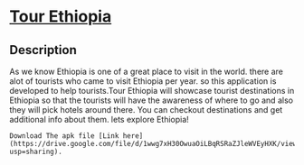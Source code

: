 # [Tour Ethiopia](https://www.lonelyplanet.com/ethiopia/tours)
## Description
As we know Ethiopia is one of a great place to visit in the world. there are alot of tourists who came to visit Ethiopia per year. so this application is developed to help tourists.Tour Ethiopia will showcase tourist destinations in Ethiopia so that the tourists will have the awareness of where to go and also they will pick hotels around there. You can checkout destinations and get additional info about them. lets explore Ethiopia!
```
Download The apk file [Link here](https://drive.google.com/file/d/1wwg7xH30OwuaOiLBqRSRaZJleWVEyHXK/view?usp=sharing).
